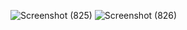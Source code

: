 ![Screenshot (825)](https://user-images.githubusercontent.com/85541602/211132250-ba4be9d5-0e4e-41b4-b6b3-521b7d6a6003.png)
![Screenshot (826)](https://user-images.githubusercontent.com/85541602/211132254-58b949fb-3d2b-4cb0-afa8-b7383bd936e9.png)

